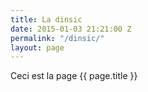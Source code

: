 ```yaml
---
title: La dinsic
date: 2015-01-03 21:21:00 Z
permalink: "/dinsic/"
layout: page
---
```


Ceci est la page {{ page.title }}
